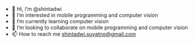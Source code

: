 - 👋 Hi, I’m @shintadwi
- 👀 I’m interested in mobile programming and computer vision
- 🌱 I’m currently learning computer vision
- 💞️ I’m looking to collaborate on mobile programming and computer vision
- 📫 How to reach me shintadwi.suyatno@gmail.com

<!---
shintadwi/shintadwi is a ✨ special ✨ repository because its `README.md` (this file) appears on your GitHub profile.
You can click the Preview link to take a look at your changes.
--->
